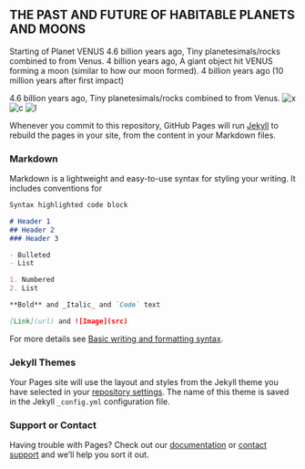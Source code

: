 ## THE PAST AND FUTURE OF HABITABLE PLANETS AND MOONS

Starting of Planet VENUS
4.6 billion years ago, Tiny planetesimals/rocks combined to from Venus.   4 billion years ago, A giant object hit VENUS forming a moon (similar to how our moon formed). 4 billion years ago (10 million years after first impact)

4.6 billion years ago, Tiny planetesimals/rocks combined to from Venus. ![x](https://user-images.githubusercontent.com/99862478/157416097-c99a4724-6fce-40df-84e6-5ec6e53c338c.PNG)                                                                       
![c](https://user-images.githubusercontent.com/99862478/157416746-a940d8ce-f67e-47cb-b3fc-fd9b6dfaf5dd.PNG)
![l](https://user-images.githubusercontent.com/99862478/157418162-cf74794f-6404-4f39-a34e-fcd4f7583b09.PNG)



Whenever you commit to this repository, GitHub Pages will run [Jekyll](https://jekyllrb.com/) to rebuild the pages in your site, from the content in your Markdown files.

### Markdown

Markdown is a lightweight and easy-to-use syntax for styling your writing. It includes conventions for

```markdown
Syntax highlighted code block

# Header 1
## Header 2
### Header 3

- Bulleted
- List

1. Numbered
2. List

**Bold** and _Italic_ and `Code` text

[Link](url) and ![Image](src)
```

For more details see [Basic writing and formatting syntax](https://docs.github.com/en/github/writing-on-github/getting-started-with-writing-and-formatting-on-github/basic-writing-and-formatting-syntax).

### Jekyll Themes

Your Pages site will use the layout and styles from the Jekyll theme you have selected in your [repository settings](https://github.com/Daassshhh/Daassshhhgithub.com/settings/pages). The name of this theme is saved in the Jekyll `_config.yml` configuration file.

### Support or Contact

Having trouble with Pages? Check out our [documentation](https://docs.github.com/categories/github-pages-basics/) or [contact support](https://support.github.com/contact) and we’ll help you sort it out.
